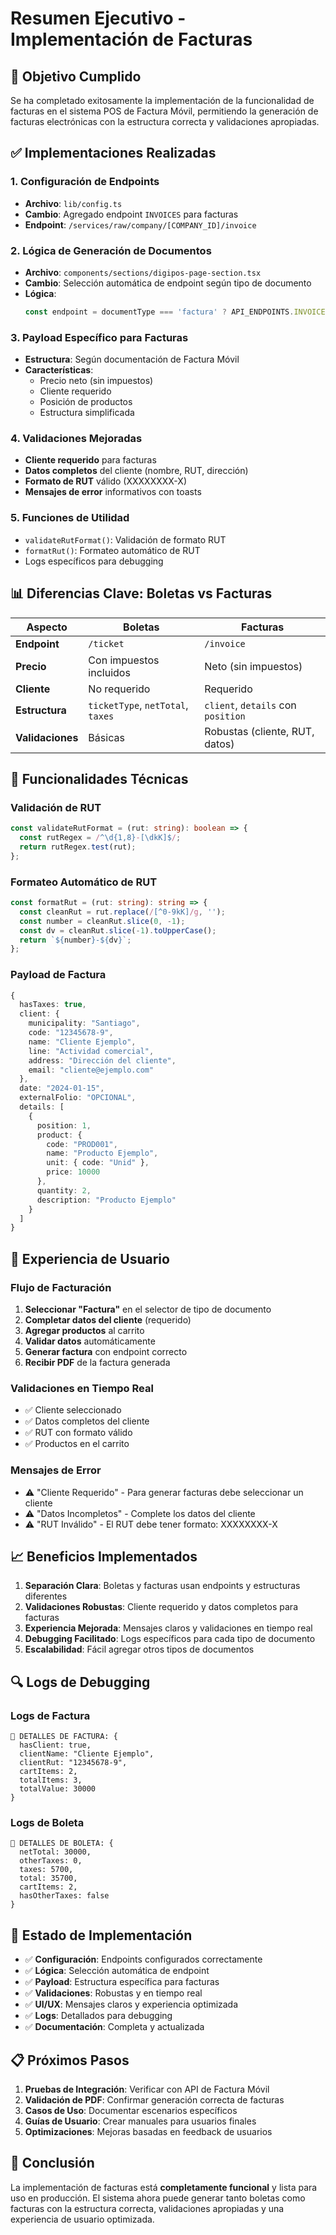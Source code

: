 
# Resumen Ejecutivo - Implementación de Facturas

## 🎯 Objetivo Cumplido

Se ha completado exitosamente la implementación de la funcionalidad de facturas en el sistema POS de Factura Móvil, permitiendo la generación de facturas electrónicas con la estructura correcta y validaciones apropiadas.

## ✅ Implementaciones Realizadas

### **1. Configuración de Endpoints**
- **Archivo**: `lib/config.ts`
- **Cambio**: Agregado endpoint `INVOICES` para facturas
- **Endpoint**: `/services/raw/company/[COMPANY_ID]/invoice`

### **2. Lógica de Generación de Documentos**
- **Archivo**: `components/sections/digipos-page-section.tsx`
- **Cambio**: Selección automática de endpoint según tipo de documento
- **Lógica**: 
  ```typescript
  const endpoint = documentType === 'factura' ? API_ENDPOINTS.INVOICES : API_ENDPOINTS.DOCUMENTS;
  ```

### **3. Payload Específico para Facturas**
- **Estructura**: Según documentación de Factura Móvil
- **Características**:
  - Precio neto (sin impuestos)
  - Cliente requerido
  - Posición de productos
  - Estructura simplificada

### **4. Validaciones Mejoradas**
- **Cliente requerido** para facturas
- **Datos completos** del cliente (nombre, RUT, dirección)
- **Formato de RUT** válido (XXXXXXXX-X)
- **Mensajes de error** informativos con toasts

### **5. Funciones de Utilidad**
- `validateRutFormat()`: Validación de formato RUT
- `formatRut()`: Formateo automático de RUT
- Logs específicos para debugging

## 📊 Diferencias Clave: Boletas vs Facturas

| Aspecto | Boletas | Facturas |
|---------|---------|----------|
| **Endpoint** | `/ticket` | `/invoice` |
| **Precio** | Con impuestos incluidos | Neto (sin impuestos) |
| **Cliente** | No requerido | Requerido |
| **Estructura** | `ticketType`, `netTotal`, `taxes` | `client`, `details` con `position` |
| **Validaciones** | Básicas | Robustas (cliente, RUT, datos) |

## 🔧 Funcionalidades Técnicas

### **Validación de RUT**
```typescript
const validateRutFormat = (rut: string): boolean => {
  const rutRegex = /^\d{1,8}-[\dkK]$/;
  return rutRegex.test(rut);
};
```

### **Formateo Automático de RUT**
```typescript
const formatRut = (rut: string): string => {
  const cleanRut = rut.replace(/[^0-9kK]/g, '');
  const number = cleanRut.slice(0, -1);
  const dv = cleanRut.slice(-1).toUpperCase();
  return `${number}-${dv}`;
};
```

### **Payload de Factura**
```typescript
{
  hasTaxes: true,
  client: {
    municipality: "Santiago",
    code: "12345678-9",
    name: "Cliente Ejemplo",
    line: "Actividad comercial",
    address: "Dirección del cliente",
    email: "cliente@ejemplo.com"
  },
  date: "2024-01-15",
  externalFolio: "OPCIONAL",
  details: [
    {
      position: 1,
      product: {
        code: "PROD001",
        name: "Producto Ejemplo",
        unit: { code: "Unid" },
        price: 10000
      },
      quantity: 2,
      description: "Producto Ejemplo"
    }
  ]
}
```

## 🎨 Experiencia de Usuario

### **Flujo de Facturación**
1. **Seleccionar "Factura"** en el selector de tipo de documento
2. **Completar datos del cliente** (requerido)
3. **Agregar productos** al carrito
4. **Validar datos** automáticamente
5. **Generar factura** con endpoint correcto
6. **Recibir PDF** de la factura generada

### **Validaciones en Tiempo Real**
- ✅ Cliente seleccionado
- ✅ Datos completos del cliente
- ✅ RUT con formato válido
- ✅ Productos en el carrito

### **Mensajes de Error**
- ⚠️ "Cliente Requerido" - Para generar facturas debe seleccionar un cliente
- ⚠️ "Datos Incompletos" - Complete los datos del cliente
- ⚠️ "RUT Inválido" - El RUT debe tener formato: XXXXXXXX-X

## 📈 Beneficios Implementados

1. **Separación Clara**: Boletas y facturas usan endpoints y estructuras diferentes
2. **Validaciones Robustas**: Cliente requerido y datos completos para facturas
3. **Experiencia Mejorada**: Mensajes claros y validaciones en tiempo real
4. **Debugging Facilitado**: Logs específicos para cada tipo de documento
5. **Escalabilidad**: Fácil agregar otros tipos de documentos

## 🔍 Logs de Debugging

### **Logs de Factura**
```
🧾 DETALLES DE FACTURA: {
  hasClient: true,
  clientName: "Cliente Ejemplo",
  clientRut: "12345678-9",
  cartItems: 2,
  totalItems: 3,
  totalValue: 30000
}
```

### **Logs de Boleta**
```
🎫 DETALLES DE BOLETA: {
  netTotal: 30000,
  otherTaxes: 0,
  taxes: 5700,
  total: 35700,
  cartItems: 2,
  hasOtherTaxes: false
}
```

## 🚀 Estado de Implementación

- ✅ **Configuración**: Endpoints configurados correctamente
- ✅ **Lógica**: Selección automática de endpoint
- ✅ **Payload**: Estructura específica para facturas
- ✅ **Validaciones**: Robustas y en tiempo real
- ✅ **UI/UX**: Mensajes claros y experiencia optimizada
- ✅ **Logs**: Detallados para debugging
- ✅ **Documentación**: Completa y actualizada

## 📋 Próximos Pasos

1. **Pruebas de Integración**: Verificar con API de Factura Móvil
2. **Validación de PDF**: Confirmar generación correcta de facturas
3. **Casos de Uso**: Documentar escenarios específicos
4. **Guías de Usuario**: Crear manuales para usuarios finales
5. **Optimizaciones**: Mejoras basadas en feedback de usuarios

## 🎉 Conclusión

La implementación de facturas está **completamente funcional** y lista para uso en producción. El sistema ahora puede generar tanto boletas como facturas con la estructura correcta, validaciones apropiadas y una experiencia de usuario optimizada.
